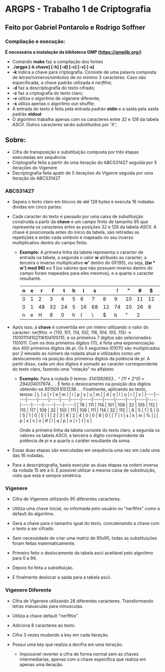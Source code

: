 # ARGPS - Trabalho 1 de Criptografia
## Feito por Gabriel Pontarolo e Rodrigo Soffner
 
### Compilação e execução:
 
**É necessária a instalação da biblioteca GMP (https://gmplib.org/)**
 
* Comando **make** faz a compilação dos fontes
* **./argps [-k chave] [-h] [-d] [-c] [-v] [-s]**
 * **-k** indica a chave para criptografia. Consiste de uma palavra composta de letras/números/símbolos de no mínimo 3 caracteres. Caso não especificada, a chave padrão utilizada é *nerfthis*;
 * **-d** faz a descriptografia do texto cifrado;
 * **-c** faz a criptografia do texto claro;
 * **-v** utiliza o algoritmo de vigenere diferente;
 * **-s** utiliza apenas o algoritmo out-shuffle;
 * A entrada do texto é feita pela entrada padrão **stdin** e a saída pela saída padrão **stdout**
 * O algoritmo trabalha apenas com os caracteres entre *32* e *126* da tabela *ASCII*. Outros caracteres serão substituídos por *'X'*;
 
## Sobre:
 
* Cifra de transposição e substituição composta por três etapas executadas em sequência:
 * Criptografia feita a partir de uma iteração do ABCS31427 seguida por 5 iterações do Vigenere
 * Decriptografia feita apatir de 5 iterações do Vigenre seguida por uma iteração do ABCS31427
 
### ABCS31427
 
* Separa o texto claro em blocos de até 128 bytes e executa 16 rodadas dividas em cinco partes:
 * Cada caracter do texto é passado por uma caixa de substituição construída a partir da **chave** e um campo finito de tamanho 95 que representa os caracteres entre as posições 32 e 126 da tabela *ASCII*. A chave é posicionada antes do início da tabela, são retiradas as repetições e então cada símbolo é mapeado no seu inverso multiplicativo dentro do campo finito.
   * **Exemplo:**
       A primeira linha da tabela representa o caracter de entrada na tabela, a segunda o valor **w** atribuído ao caracter, a terceira o inverso multiplicativo **w'** dentro do GF(95), ou seja, **((w \* w') mod 96) == 1** (os valores que não possuem inverso dentro do campo foram mapeados para eles mesmos), e a quarta o caracter resultante.
 
       | n | e | r  | f  | t  | h | i  | s  |    | !  | "  | #  | $  | ... | {  | \| | }  | ~  |
       |---|---|----|----|----|---|----|----|----|----|----|----|----|-----|----|----|----|----|
       | 0 | 1 | 2  | 3  | 4  | 5 | 6  | 7  | 8  | 9  | 10 | 11 | 12 | ... | 91 | 92 | 93 | 94 |
       | 0 | 1 | 48 | 32 | 24 | 5 | 16 | 68 | 12 | 74 | 10 | 26 | 8  | ... | 71 | 63 | 47 | 94 |
       | n | e | H  | 8  | 0  | h | (  | \  | $  | b  | "  | 2  |    | ... | _  | W  | G  | ~  |
 * Após isso, a **chave** é convertida em um inteiro utilizando o valor do caracter: *nerfthis* -> *{110, 101, 114, 102, 116, 104, 105, 115}* -> *110101114102116104105115*, e os primeiros 7 dígitos são selecionados: 1101011. Com os dois primeiros dígitos (11), é feita uma exponenciação dos 400 primeiros dígitos de *pi*. Os 5 seguintes (01011) são multiplicados por 2 elevado ao número da rodada atual e utilizados como um deslocamento na posição dos primeiros dígitos da potência de *pi*. A partir disso, cada um dos dígitos é somado ao caracter correspondente do texto claro, fazendo uma "rotação" no alfabeto
   * **Exemplo:**
       Para a rodada 0 temos: *3141592653... ^ (11 \* 2^0) = 294204017974...* . É feito o deslocamento na posição dos dígitos obtendo-se *8515051051238...* . Finalmente, aplicando ao texto, temos:
       | L  | o   | r   | e   | m   |    | i   | p   | s   | u   | m   |    | d   | o   | l   | o   | r   |    | s   |
       |----|-----|-----|-----|-----|----|-----|-----|-----|-----|-----|----|-----|-----|-----|-----|-----|----|-----|
       | 76 | 111 | 114 | 101 | 109 | 32 | 105 | 112 | 115 | 117 | 109 | 32 | 100 | 111 | 108 | 111 | 114 | 32 | 115 |
       | 8  | 5   | 1   | 5   | 0   | 5  | 1   | 0   | 5   | 1   | 2   | 3  | 8   | 2   | 4   | 0   | 0   | 8  | 0   |
       | T  | t   | s   | k   | m   | %  | j   | p   | x   | v   | o   | #  |  l  | q   | p   | o   | r   | (  | s   |
 
       Onde a primeira linha da tabela consiste do texto claro, a segunda os valores na tabela *ASCII*, a terceira o dígito correspondente da potência de pi e a quarta o caráter resultante da soma.
 
* Essas duas etapas são executadas em sequência uma vez em cada uma das 16 rodadas.
* Para a descriptografia, basta executar as duas etapas na ordem inversa da rodada 15 até a 0. É possível utilizar a mesma caixa de substituição, visto que esta é sempre simétrica.
 
### Vigenere
 
* Cifra de Vigenere utilizando 95 diferentes caracteres.
 * Utiliza uma chave inicial, ou informada pelo usuário ou "nerfthis" como a default do algoritmo.
 * Gera a chave para o tamanho igual do texto, concatenando a chave com o texto a ser cifrado.
 
* Sem necessidade de criar uma matriz de 95x95, todas as substituições foram feitas matematicamente.
 * Primeiro feito o deslocamento da tabela ascii aceitável pelo algoritmo para 0 a 94.
 * Depois foi feita a substituição.
 * E finalmente deslocar a saída para a tabela ascii.

### Vigenere Diferente

* Cifra de Vigenere utilizando 28 diferentes caracteres. Transformando letras maiusculas para minusculas.
 * Utiliza a chave default "nerfthis".
 * Adiciona 8 caracteres ao texto.

* Cifra 3 vezes mudando a key em cada iteração.
* Possui uma key que realiza a decifra em uma iteração.
  * Impossivel reverter a cifra de forma normal sem as chaves intermediarias, apenas com a chave especifica que realiza em apenas uma iteração.